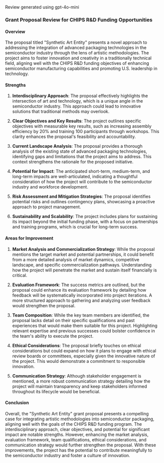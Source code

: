 Review generated using gpt-4o-mini

### Grant Proposal Review for CHIPS R&D Funding Opportunities

#### Overview
The proposal titled "Synthetic Art Entity" presents a novel approach to addressing the integration of advanced packaging technologies in the semiconductor industry through the lens of artistic methodologies. The project aims to foster innovation and creativity in a traditionally technical field, aligning well with the CHIPS R&D funding objectives of enhancing semiconductor manufacturing capabilities and promoting U.S. leadership in technology.

#### Strengths

1. **Interdisciplinary Approach**: The proposal effectively highlights the intersection of art and technology, which is a unique angle in the semiconductor industry. This approach could lead to innovative solutions that traditional methods may overlook.

2. **Clear Objectives and Key Results**: The project outlines specific objectives with measurable key results, such as increasing assembly efficiency by 20% and training 100 participants through workshops. This clarity enhances the proposal's feasibility and accountability.

3. **Current Landscape Analysis**: The proposal provides a thorough analysis of the existing state of advanced packaging technologies, identifying gaps and limitations that the project aims to address. This context strengthens the rationale for the proposed initiative.

4. **Potential for Impact**: The anticipated short-term, medium-term, and long-term impacts are well-articulated, indicating a thoughtful consideration of how the project will contribute to the semiconductor industry and workforce development.

5. **Risk Assessment and Mitigation Strategies**: The proposal identifies potential risks and outlines contingency plans, showcasing a proactive approach to project management.

6. **Sustainability and Scalability**: The project includes plans for sustaining its impact beyond the initial funding phase, with a focus on partnerships and training programs, which is crucial for long-term success.

#### Areas for Improvement

1. **Market Analysis and Commercialization Strategy**: While the proposal mentions the target market and potential partnerships, it could benefit from a more detailed analysis of market dynamics, competitive landscape, and specific commercialization pathways. Understanding how the project will penetrate the market and sustain itself financially is critical.

2. **Evaluation Framework**: The success metrics are outlined, but the proposal could enhance its evaluation framework by detailing how feedback will be systematically incorporated into project iterations. A more structured approach to gathering and analyzing user feedback would strengthen the proposal.

3. **Team Composition**: While the key team members are identified, the proposal lacks detail on their specific qualifications and past experiences that would make them suitable for this project. Highlighting relevant expertise and previous successes could bolster confidence in the team's ability to execute the project.

4. **Ethical Considerations**: The proposal briefly touches on ethical considerations but could expand on how it plans to engage with ethical review boards or committees, especially given the innovative nature of the project. This would demonstrate a commitment to responsible innovation.

5. **Communication Strategy**: Although stakeholder engagement is mentioned, a more robust communication strategy detailing how the project will maintain transparency and keep stakeholders informed throughout its lifecycle would be beneficial.

#### Conclusion
Overall, the "Synthetic Art Entity" grant proposal presents a compelling case for integrating artistic methodologies into semiconductor packaging, aligning well with the goals of the CHIPS R&D funding program. The interdisciplinary approach, clear objectives, and potential for significant impact are notable strengths. However, enhancing the market analysis, evaluation framework, team qualifications, ethical considerations, and communication strategy would further strengthen the proposal. With these improvements, the project has the potential to contribute meaningfully to the semiconductor industry and foster a culture of innovation.